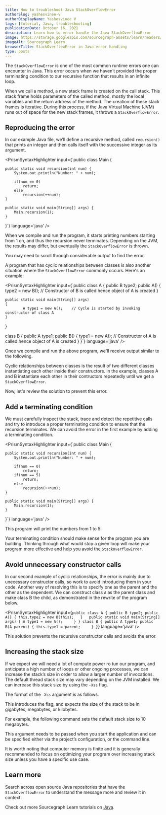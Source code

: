 ```yaml
---
title: How to troubleshoot Java StackOverflowError
authorSlug: yashesvinee-v
authorDisplayName: Yashesvinee V
tags: [tutorial, Java, troubleshooting]
publicationDate: October 16, 2021
description: Learn how to error handle the Java StackOverflowError
image: https://storage.googleapis.com/sourcegraph-assets/learn/headers/sourcegraph-learn-header-6.png
imageAlt: Sourcegraph Learn
browserTitle: StackOverflowError in Java error handling
type: posts
---
```


The `StackOverflowError` is one of the most common runtime errors one can encounter in Java. This error occurs when we haven’t provided the proper terminating condition to our recursive function that results in an infinite loop.

When we call a method, a new stack frame is created on the call stack. This stack frame holds parameters of the called method, mostly the local variables and the return address of the method. The creation of these stack frames is iterative. During this process, if the Java Virtual Machine (JVM) runs out of space for the new stack frames, it throws a `StackOverflowError`.

## Reproducing the error

In our example Java file, we’ll define a recursive method, called `recursion()` that prints an integer and then calls itself with the successive integer as its argument. 

<PrismSyntaxHighlighter
input={`public class Main {
     
    public static void recursion(int num) {
        System.out.println("Number: " + num);
         
        if(num == 0)
            return;
        else
            recursion(++num);
    }
     
    public static void main(String[] args) {
        Main.recursion(1);
    }
}`}
language='java'
/>

When we compile and run the program, it starts printing numbers starting from 1 on, and thus the recursion never terminates. Depending on the JVM, the results may differ, but eventually the `StackOverflowError` is thrown.

<Highlighter
input='Number: 1
Number: 2
Number: 3
Number: 4
Number: 5
...
Number: 5152
Number: 5153
Exception in thread "main" java.lang.StackOverflowError
    at java.base/java.io.Writer.write(Writer.java:249)
    at java.base/java.io.PrintStream.write(PrintStream.java:604)
    at java.base/java.io.PrintStream.print(PrintStream.java:745)
    at java.base/java.io.PrintStream.println(PrintStream.java:882)
    at Main.recursion(Main.java:4)
    at Main.recursion(Main.java:9)
    ...
    at Main.recursion(Main.java:9)'
/>

You may need to scroll through considerable output to find the error. 

A program that has cyclic relationships between classes is also another situation where the `StackOverflowError` commonly occurs. Here's an example:

<PrismSyntaxHighlighter
input={`public class A {
	public B type2;
	public A()
	{
		type2 = new B();    // Constructor of B is called hence object of A is created
	}
 
	public static void main(String[] args)
	{
			A type1 = new A();    // Cycle is started by invoking constructor of class A
	}
}
 
class B {
	public A type1;
	public B()
	{
		type1 = new A();    // Constructor of A is called hence object of A is created
	}
}`}
language='java'
/>

Once we compile and run the above program, we'll receive output similar to the following. 

<Highlighter
input='...
Exception in thread "main" java.lang.StackOverflowError
	at B.<init>(A.java:18)
	at A.<init>(A.java:5)
	at B.<init>(A.java:18)
...'
/>

Cyclic relationships between classes is the result of two different classes instantiating each other inside their constructors. In the example, classes A and B instantiate each other in their contructors repeatedly until we get a `StackOverflowError`. 

Now, let's review the solution to prevent this error. 

## Add a terminating condition 

We must carefully inspect the stack, trace and detect the repetitive calls and try to introduce a proper terminating condition to ensure that the recursion terminates. We can avoid the error in the first example by adding a terminating condition.

<PrismSyntaxHighlighter
input={`public class Main {
  
    public static void recursion(int num) {
        System.out.println("Number: " + num);
         
        if(num == 0)
            return;
        if(num == 5)
            return;
        else
            recursion(++num);
    }
      
    public static void main(String[] args) {
        Main.recursion(1);
    }
}`}
language='java'
/>

This program will print the numbers from 1 to 5:

<Highlighter
input='Number: 1
Number: 2
Number: 3
Number: 4
Number: 5'
/>

Your terminating condition should make sense for the program you are building. Thinking through what would stop a given loop will make your program more effective and help you avoid the `StackOverflowError`. 

## Avoid unnecessary constructor calls

In our second example of cyclic relationships, the error is mainly due to unecessary constructor calls, so work to avoid introducing them in your code.
Another way of resolving this is to specify one as the parent and the other as the dependent. We can construct class `A` as the parent class and make class B the child, as demonstrated in the rewrite of the program below.

<PrismSyntaxHighlighter
input={`public class A {
	public B type2;
	public A()
	{
		this.type2 = new B(this);  
        }  
	public static void main(String[] args)
	{
		A type1 = new A();    
        }
}
class B {
	public A type1;
	public B(A parent)
	{
		this.type1 = parent;    
        }
}`}
language='java'
/>

This solution prevents the recursive constructor calls and avoids the error.

## Increasing the stack size

If we expect we will need a lot of compute power ro tun our program, and anticipate a high number of loops or other ongoing processes, we can increase the stack’s size in order to allow a larger number of invocations. The default thread stack size may vary depending on the JVM installed. We can increase this stack size by using the `-Xss` flag.

The format of the `-Xss` argument is as follows. 

<PrismSyntaxHighlighter
input='-Xss<size>[g|G|m|M|k|K]'
language='bash'
/>

This introduces the flag, and expects the size of the stack to be in gigabytes, megabytes, or kilobytes. 

For example, the following command sets the default stack size to 10 megabytes. 

<PrismSyntaxHighlighter
input='java -Xss:10m myJavaApp.java'
language='bash'
/>

This argument needs to be passed when you start the application and can be specified either via the project’s configuration, or the command line. 

It is worth noting that computer memory is finite and it is generally recommended to focus on optimizing your program over increasing stack size unless you have a specific use case. 

## Learn more

Search across open source Java repositories that have the `StackOverflowError` to understand the message more and review it in context. 

<SourcegraphSearch query="StackOverflowError lang:java" patternType="literal"/>

Check out more Sourcegraph Learn tutorials on [Java](https://learn.sourcegraph.com/tags/java).
